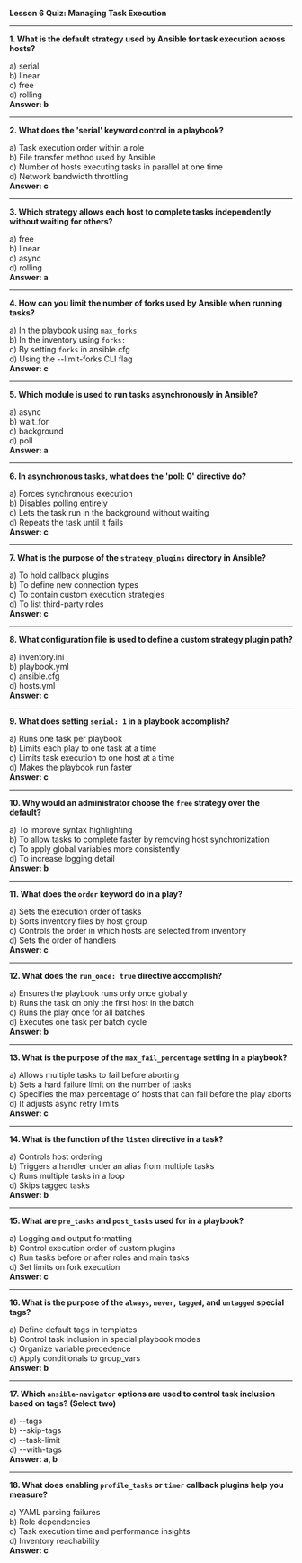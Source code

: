**Lesson 6 Quiz: Managing Task Execution**

---

**1. What is the default strategy used by Ansible for task execution across hosts?**

a) serial  
b) linear  
c) free  
d) rolling  
**Answer: b**

---

**2. What does the 'serial' keyword control in a playbook?**

a) Task execution order within a role  
b) File transfer method used by Ansible  
c) Number of hosts executing tasks in parallel at one time  
d) Network bandwidth throttling  
**Answer: c**

---

**3. Which strategy allows each host to complete tasks independently without waiting for others?**

a) free  
b) linear  
c) async  
d) rolling  
**Answer: a**

---

**4. How can you limit the number of forks used by Ansible when running tasks?**

a) In the playbook using `max_forks`  
b) In the inventory using `forks:`  
c) By setting `forks` in ansible.cfg  
d) Using the --limit-forks CLI flag  
**Answer: c**

---

**5. Which module is used to run tasks asynchronously in Ansible?**

a) async  
b) wait_for  
c) background  
d) poll  
**Answer: a**

---

**6. In asynchronous tasks, what does the 'poll: 0' directive do?**

a) Forces synchronous execution  
b) Disables polling entirely  
c) Lets the task run in the background without waiting  
d) Repeats the task until it fails  
**Answer: c**

---

**7. What is the purpose of the `strategy_plugins` directory in Ansible?**

a) To hold callback plugins  
b) To define new connection types  
c) To contain custom execution strategies  
d) To list third-party roles  
**Answer: c**

---

**8. What configuration file is used to define a custom strategy plugin path?**

a) inventory.ini  
b) playbook.yml  
c) ansible.cfg  
d) hosts.yml  
**Answer: c**

---

**9. What does setting `serial: 1` in a playbook accomplish?**

a) Runs one task per playbook  
b) Limits each play to one task at a time  
c) Limits task execution to one host at a time  
d) Makes the playbook run faster  
**Answer: c**

---

**10. Why would an administrator choose the `free` strategy over the default?**

a) To improve syntax highlighting  
b) To allow tasks to complete faster by removing host synchronization  
c) To apply global variables more consistently  
d) To increase logging detail  
**Answer: b**

---

**11. What does the `order` keyword do in a play?**

a) Sets the execution order of tasks  
b) Sorts inventory files by host group  
c) Controls the order in which hosts are selected from inventory  
d) Sets the order of handlers  
**Answer: c**

---

**12. What does the `run_once: true` directive accomplish?**

a) Ensures the playbook runs only once globally  
b) Runs the task on only the first host in the batch  
c) Runs the play once for all batches  
d) Executes one task per batch cycle  
**Answer: b**

---

**13. What is the purpose of the `max_fail_percentage` setting in a playbook?**

a) Allows multiple tasks to fail before aborting  
b) Sets a hard failure limit on the number of tasks  
c) Specifies the max percentage of hosts that can fail before the play aborts  
d) It adjusts async retry limits  
**Answer: c**

---

**14. What is the function of the `listen` directive in a task?**

a) Controls host ordering  
b) Triggers a handler under an alias from multiple tasks  
c) Runs multiple tasks in a loop  
d) Skips tagged tasks  
**Answer: b**

---

**15. What are `pre_tasks` and `post_tasks` used for in a playbook?**

a) Logging and output formatting  
b) Control execution order of custom plugins  
c) Run tasks before or after roles and main tasks  
d) Set limits on fork execution  
**Answer: c**

---

**16. What is the purpose of the `always`, `never`, `tagged`, and `untagged` special tags?**

a) Define default tags in templates  
b) Control task inclusion in special playbook modes  
c) Organize variable precedence  
d) Apply conditionals to group_vars  
**Answer: b**

---

**17. Which `ansible-navigator` options are used to control task inclusion based on tags? (Select two)**

a) --tags  
b) --skip-tags  
c) --task-limit  
d) --with-tags  
**Answer: a, b**

---

**18. What does enabling `profile_tasks` or `timer` callback plugins help you measure?**

a) YAML parsing failures  
b) Role dependencies  
c) Task execution time and performance insights  
d) Inventory reachability  
**Answer: c**

